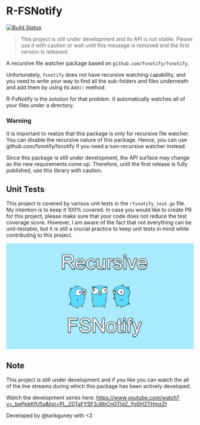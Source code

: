# R-FSNotify

[![Build Status](https://travis-ci.org/tarikguney/rfsnotify.svg?branch=master)](https://travis-ci.org/tarikguney/rfsnotify)

> This project is still under development and its API is not stable. Please use it with caution or wait until this message is removed and the first version is released.

A recursive file watcher package based on `github.com/fsnotify/fsnotify`.

Unfortunately, `fsnotify` does not have recursive watching capability, and you need to write your way to find all the sub-folders and files underneath and add them by using its `Add()` method.

R-FsNotify is the solution for that problem. It automatically watches all of your files under a directory.

### Warning
It is important to realize that this package is only for recursive file watcher. You can disable the recursive nature of this package. Hence, you can use github.com/fsnotify/fsnotify if you need a non-recursive watcher instead. 

Since this package is still under development, the API surface may change as the new requirements come up. Therefore, until the first release is fully published, use this library with caution.

## Unit Tests
This project is covered by various unit tests in the `rfsnotify_test.go` file. My intention is to keep it 100% covered. In case you would like to create PR for this project, please make sure that your code does not reduce the test coverage score. However, I am aware of the fact that not everything can be unit-testable, but it is still a crucial practice to keep unit tests in mind while contributing to this project.

![logo](recursive-fsnotify-thumbnail.png)

## Note
This project is still under development and if you like you can watch the all of the live streams during which this package has been actively developed.

Watch the development series here: https://www.youtube.com/watch?v=_bePpkKfU5s&list=PL_Z0TaFYSF3J8bCnGTIdZ_YgSH2THmzZt

Developed by @tarikguney with <3
